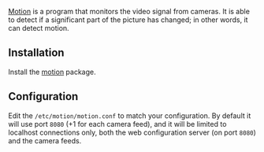[Motion](https://motion-project.github.io/) is a program that monitors the video signal from cameras. It is able to detect if a significant part of the picture has changed; in other words, it can detect motion.

## Installation

Install the [motion](https://www.archlinux.org/packages/?name=motion) package.

## Configuration

Edit the `/etc/motion/motion.conf` to match your configuration. By default it will use port `8080` (+1 for each camera feed), and it will be limited to localhost connections only, both the web configuration server (on port `8080`) and the camera feeds.